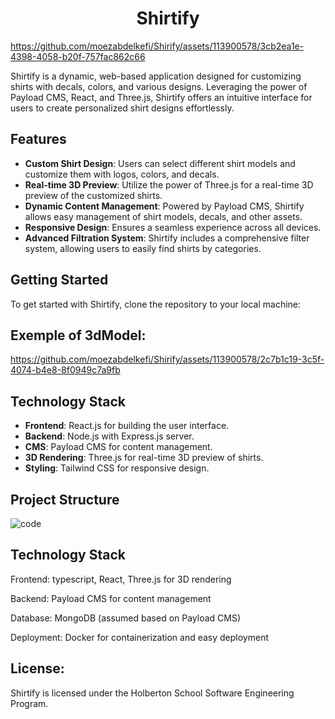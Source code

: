 <h1 align="center">Shirtify</h1>



https://github.com/moezabdelkefi/Shirify/assets/113900578/3cb2ea1e-4398-4058-b20f-757fac862c66



Shirtify is a dynamic, web-based application designed for customizing shirts with decals, colors, and various designs. Leveraging the power of Payload CMS, React, and Three.js, Shirtify offers an intuitive interface for users to create personalized shirt designs effortlessly.

## Features

- **Custom Shirt Design**: Users can select different shirt models and customize them with logos, colors, and decals.
- **Real-time 3D Preview**: Utilize the power of Three.js for a real-time 3D preview of the customized shirts.
- **Dynamic Content Management**: Powered by Payload CMS, Shirtify allows easy management of shirt models, decals, and other assets.
- **Responsive Design**: Ensures a seamless experience across all devices.
- **Advanced Filtration System**: Shirtify includes a comprehensive filter system, allowing users to easily find shirts by categories.

## Getting Started

To get started with Shirtify, clone the repository to your local machine:

## Exemple of 3dModel:



https://github.com/moezabdelkefi/Shirify/assets/113900578/2c7b1c19-3c5f-4074-b4e8-8f0949c7a9fb



## Technology Stack

- **Frontend**: React.js for building the user interface.
- **Backend**: Node.js with Express.js server.
- **CMS**: Payload CMS for content management.
- **3D Rendering**: Three.js for real-time 3D preview of shirts.
- **Styling**: Tailwind CSS for responsive design.

## Project Structure

![code](https://github.com/moezabdelkefi/Shirify/assets/113900578/3eac2bd6-eaee-4803-a50c-99e41a8b3149)

## Technology Stack

Frontend: typescript, React, Three.js for 3D rendering

Backend: Payload CMS for content management

Database: MongoDB (assumed based on Payload CMS)

Deployment: Docker for containerization and easy deployment


## License:

Shirtify is licensed under the Holberton School Software Engineering Program.
